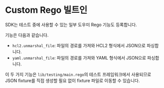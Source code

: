 # Custom Rego 빌트인

SDK는 테스트 중에 사용할 수 있는 일부 도우미 Rego 기능도 등록합니다.

기능은 다음과 같습니다.

* `hcl2.unmarshal_file`: 파일의 경로를 가져와 HCL2 형식에서 JSON으로 파싱합니다.
* `yaml.unmarshal_file`: 파일의 경로를 가져와 YAML 형식에서 JSON으로 파싱합니다.

이 두 가지 기능은 `lib/testing/main.rego`의 테스트 프레임워크에서 사용되므로 JSON fixture를 직접 생성할 필요 없이 fixture 파일로 이동할 수 있습니다.
